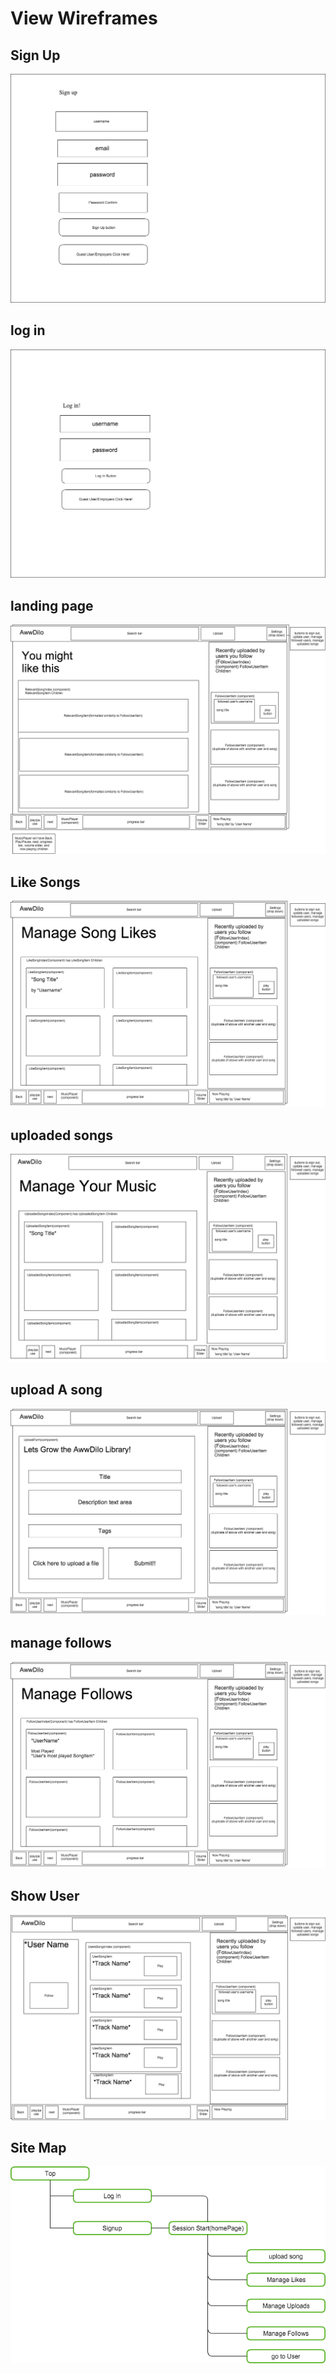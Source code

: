 # View Wireframes

## Sign Up
![Sign-up]

## log in
![log-in]

## landing page
![landing]

## Like Songs
![like_songs]

## uploaded songs
![uploaded_songs]

## upload A song
![upload_a_song]

## manage follows
![manage_follows]

## Show User
![show_user]

## Site Map
![site_map]

[Sign-up]: ./wireframes/sign_up.png
[log-in]: ./wireframes/log_in.png
[landing]: ./wireframes/landing.png
[like_songs]: ./wireframes/like_songs.png
[uploaded_songs]: ./wireframes/uploaded_songs.png
[upload_a_song]: ./wireframes/upload_a_song.png
[manage_follows]: ./wireframes/manage_follows.png
[show_user]: ./wireframes/show_user.png
[site_map]: ./wireframes/site_map.png
